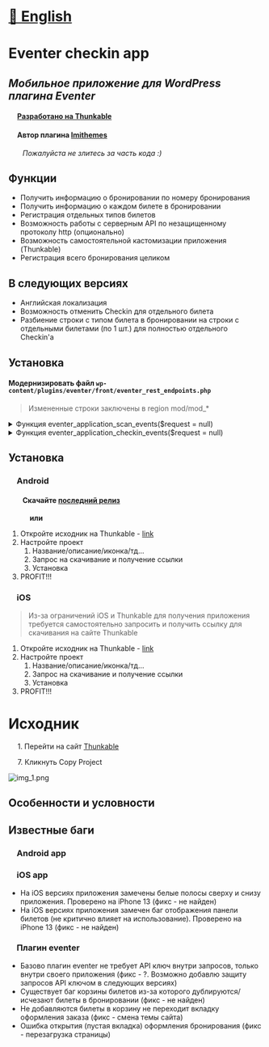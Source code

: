 # [📘 English](https://github.com/Wel-lz/Eventer-checkIn-app/blob/main/README.md)

# Eventer checkin app

## _Мобильное приложение для WordPress плагина Eventer_

#### &emsp; [Разработано на Thunkable](https://thunkable.com)

#### &emsp; Автор плагина [Imithemes](https://eventer.imithemes.com/)

&emsp;&emsp;*Пожалуйста не злитесь за часть кода :)*

## Функции

- Получить информацию о бронировании по номеру бронирования
- Получить информацию о каждом билете в бронировании
- Регистрация отдельных типов билетов
- Возможность работы с серверным API по незащищенному протоколу http (опционально)
- Возможность самостоятельной кастомизации приложения (Thunkable)
- Регистрация всего бронирования целиком

## В следующих версиях

- Английская локализация
- Возможность отменить Checkin для отдельного билета
- Разбиение строки с типом билета в бронировании на строки с отдельными билетами (по 1 шт.) для полностью отдельного
  Checkin'а

## Установка

#### Модернизировать файл `wp-content/plugins/eventer/front/eventer_rest_endpoints.php`

> Измененные строки заключены в region mod/mod_*

<details>
  &emsp;<summary>Функция eventer_application_scan_events($request = null)</summary>

    function eventer_application_scan_events($request = null)
    {
        $parameters = $request->get_json_params();
        $event = (isset($parameters['event'])) ? $parameters['event'] : '';
        $date = (isset($parameters['date'])) ? $parameters['date'] : '';
        $code = (isset($parameters['code'])) ? $parameters['code'] : '';
        if ($code != '') {
            $codes = explode("-", $code);
            $code = $codes[0];
        }
        $message = '';
        if ($event == "") {
            $message = "Sorry, there are no events to show here.";
        }
        if (date_i18n('Y-m-d', strtotime($date)) < date_i18n('Y-m-d')) {
            $message = "please select date in future";
        }
        if ($code == "") {
            $message = "No barcode found";
        }
        $registrant = eventer_get_registrant_details("id", $code);
        $eventers = array('ID' => "", 'Title' => "", 'Date' => "", 'name' => "", 'email' => "", "status" => "", "amount" => "");
        //$message = "Sorry, no details found";
        if ($registrant) {
            $registrant_email = $registrant->email;
            $ticket_id = $registrant->id;
            $amount = $registrant->amount;
            $username = $registrant->username;
            $status = $registrant->status;
            $event_date = $registrant->eventer_date;
            $event_id = $registrant->eventer;
            $user = unserialize($registrant->user_system);
            $tickets = (isset($user['tickets'])) ? $user['tickets'] : '';
            $woo = "";
            if (!empty($tickets)) {
                foreach ($tickets as $ticket) {
                    $event_woo = $ticket['event'];
                    $date_woo = $ticket['date'];
    
                    if ($event_woo == $event && date_i18n("Y-m-d", strtotime($date)) == date_i18n("Y-m-d", $date_woo)) {
                        $woo = "1";
                        break;
                    }
                    $test = (isset($parameters['test'])) ? $parameters['test'] : '';
                    if ($test != "") {
                        $woo = "2";
                        break;
                    }
                }
            }
            if ($woo == "2") {
                $tickets_info = [];
                foreach ($tickets as $ticket) {
                    if (!in_array($ticket['event'], array_keys($tickets_info))) {
                        $tickets_info[$ticket['event']] = [];
                    }
                    //
                    //$get_key = get_option('eventer-android-app-api-key');
                    //
                    $tickets_info[$ticket['event']][] = [
                        'ticket_id' => $ticket['id'],
                        'event_name' => get_the_title($ticket['event']),
                        'ticket_type' => $ticket['type'],
                        'ticket_name' => $ticket['ticket'],
                        'ticket_date' => date('d-m-Y', $ticket['date']),
                        'quantity' => $ticket['quantity'],
                        'ckechin' => $ticket['checkin']
                    ];
                }
                $eventers = array(
                    'ID' => $ticket_id,
                    'name' => $username,
                    'email' => $registrant_email,
                    "status" => $status,
                    "amount" => $amount,
                    'tickets_data' => $tickets_info
                );
            } elseif ($woo == "1") {
                $eventers = array('ID' => $ticket_id, 'Title' => get_the_title($event), 'Date' => date_i18n("Y-m-d", strtotime($date)), 'name' => $username, 'email' => $registrant_email, "status" => $status, "amount" => $amount);
            } elseif ($event_date == date_i18n('Y-m-d', strtotime($date)) && $event_id == $event) {
                $eventers = array('ID' => $ticket_id, 'Title' => get_the_title($event), 'Date' => date_i18n("Y-m-d", strtotime($date)), 'name' => $username, 'email' => $registrant_email, "status" => $status, "amount" => $amount);
            } else {
                $eventers = array('ID' => "", 'Title' => "", 'Date' => "", 'name' => "", 'email' => "", "status" => "", "amount" => "");
                $message = "Sorry, ticket do not mach with the selected event";
            }
        } else {
            $eventers = array('ID' => "abcd", 'Title' => "", 'Date' => "", 'name' => "", 'email' => "", "status" => "", "amount" => "");
            $message = "Sorry, no details found";
        }
        $response = array("scan" => $eventers, "msg" => $message);
    
        return rest_ensure_response($response);
    }

</details>

<details>
  <summary>Функция eventer_application_checkin_events($request = null)</summary>

    function eventer_application_checkin_events($request = null)
    {
        $parameters = $request->get_json_params();
        $registrant = (isset($parameters['registrant'])) ? $parameters['registrant'] : '';
        $woocommerce_events = eventer_get_settings('eventer_enable_woocommerce_ticketing');
        $registrants = eventer_get_registrant_details('id', $registrant);
        if ($woocommerce_events == 'on') {
            $tickets_updated = array();
            $ticket_exist = $date_verify = $proceed_further = '';
            $user_system = unserialize($registrants->user_system);
            $tickets = (isset($user_system['tickets'])) ? $user_system['tickets'] : array();
            if (!empty($tickets)) {
    #region mod
                if (isset($parameters['mod'])) {
                    $id_tickets_to_checkin = (isset($parameters['id_tickets_to_checkin'])) ? $parameters['id_tickets_to_checkin'] : '';
                    if ($id_tickets_to_checkin != '') {
                        foreach ($tickets as $ticket) {
                            if (in_array($ticket['id'], $id_tickets_to_checkin)) {
                                $check_checkin_status = (isset($ticket['checkin'])) ? $ticket['checkin'] : '';
                                $ticket['checkin'] = $ticket['checkin_date'] = '';
                                $ticket_exist = '1';
                                $date_verify = '1';
                                if ($ticket_exist != '' && $date_verify != '') {
                                    $proceed_further = '1';
                                    $ticket['checkin'] = '1';
                                    $ticket['checkin_date'] = date_i18n('Y-m-d H:i:s');
                                    $tickets_updated[] = $ticket;
                                }
    
                            } else {
                                $tickets_updated[] = $ticket;
                            }
                        }
                        if ($proceed_further != '' && $check_checkin_status == '') {
                            $user_system['tickets'] = $tickets_updated;
                            eventer_update_registrant_details(array('user_system' => serialize($user_system)), $registrant, array("%s", "%s"));
                            $msg = "Successfully check-in";
                        } elseif ($check_checkin_status != '') {
                            $msg = "This ticket is already checked in";
                        }
                    }
                } else {
    #endregion
                    foreach ($tickets as $ticket) {
                        $check_checkin_status = (isset($ticket['checkin'])) ? $ticket['checkin'] : '';
                        $ticket['checkin'] = $ticket['checkin_date'] = '';
                        $ticket_exist = '1';
                        $date_verify = '1';
                        if ($ticket_exist != '' && $date_verify != '') {
                            $proceed_further = '1';
                            $ticket['checkin'] = '1';
                            $ticket['checkin_date'] = date_i18n('Y-m-d H:i:s');
                            $tickets_updated[] = $ticket;
                        }
                    }
                    if ($proceed_further != '' && $check_checkin_status == '') {
                        $user_system['tickets'] = $tickets_updated;
                        eventer_update_registrant_details(array('user_system' => serialize($user_system)), $registrant, array("%s", "%s"));
                        $msg = "Successfully check-in";
                    } elseif ($check_checkin_status != '') {
                        $msg = "This ticket is already checked in";
                    }
    # region mod end bracket
                }
    # endregion
            } else {
                $msg = "It seems the ticket is not related to the details you submiited above.";
            }
        } else {
            $user_system = unserialize($registrants->user_system);
            if (isset($user_system['checkin']) && $user_system['checkin'] == '1') {
                $msg = "This ticket is already checked in";
            } else {
                $user_system['checkin'] = "1";
                $user_system['checkin_date'] = date_i18n('Y-m-d H:i:s');
                eventer_update_registrant_details(array('user_system' => serialize($user_system)), $registrant, array("%s", "%s"));
                $msg = "Successfully check-in";
            }
        }
        $response = array("scan" => "", "msg" => $msg);
    
        return rest_ensure_response($response);
    }

</details>

## Установка

### &emsp;Android

#### &emsp;&emsp;Скачайте [последний релиз](#)

&emsp;&emsp;&emsp;**или**

1. Откройте исходник на Thunkable - [link](#исходник)
2. Настройте проект
    1. Название/описание/иконка/тд...
    2. Запрос на скачивание и получение ссылки
    3. Установка
3. PROFIT!!!

### &emsp;iOS

> Из-за ограничений iOS и Thunkable для получения приложения требуется самостоятельно запросить и получить ссылку для скачивания на сайте Thunkable

1. Откройте исходник на Thunkable - [link](#исходник)
2. Настройте проект
    1. Название/описание/иконка/тд...
    2. Запрос на скачивание и получение ссылки
    3. Установка
3. PROFIT!!!

# Исходник

&emsp; 1. Перейти на сайт [Thunkable](https://x.thunkable.com/projectPage/6259d21b8502730011d5c6a8)

&emsp; 7. Кликнуть Copy Project

![img_1.png](img_1.png)

## Особенности и условности

## Известные баги

### &emsp;Android app

### &emsp;iOS app

- На iOS версиях приложения замечены белые полосы сверху и снизу приложения. Проверено на iPhone 13 (фикс - не найден)
- На iOS версиях приложения замечен баг отображения панели билетов (не критично влияет на использование). Проверено на
  iPhone 13 (фикс - не найден)

### &emsp;Плагин eventer

- Базово плагин eventer не требует API ключ внутри запросов, только внутри своего приложения (фикс - ?. Возможно добавлю
  защиту запросов API ключом в следующих версиях)
- Существует баг корзины билетов из-за которого дублируются/исчезают билеты в бронировании (фикс - не найден)
- Не добавляются билеты в корзину не переходит вкладку оформления заказа (фикс - смена темы сайта)
- Ошибка открытия (пустая вкладка) оформления бронирования (фикс - перезагрузка страницы)
